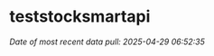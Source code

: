 
<!-- README.md is generated from README.Rmd. Please edit that file -->

# teststocksmartapi

*Date of most recent data pull: 2025-04-29 06:52:35*

